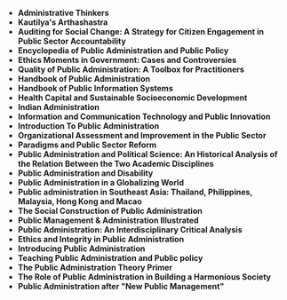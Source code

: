 <ul>
<li><b><a target="_blank" href="https://github.com/manjunath5496/Public-Administration-Books/blob/master/adm(1).pdf" style="text-decoration:none;">Administrative Thinkers</a></b></li>
                                <li><b><a target="_blank" href="https://github.com/manjunath5496/Public-Administration-Books/blob/master/adm(2).pdf" style="text-decoration:none;">Kautilya's Arthashastra</a></b></li>
                                <li><b><a target="_blank" href="https://github.com/manjunath5496/Public-Administration-Books/blob/master/adm(3).pdf" style="text-decoration:none;">Auditing for Social Change: A Strategy for Citizen Engagement in Public Sector Accountability</a></b></li>
 <li><b><a target="_blank" href="https://github.com/manjunath5496/Public-Administration-Books/blob/master/adm(4).rar" style="text-decoration:none;">Encyclopedia of Public Administration and Public Policy </a></b></li>                              
<li><b><a target="_blank" href="https://github.com/manjunath5496/Public-Administration-Books/blob/master/adm(5).pdf" style="text-decoration:none;">Ethics Moments in Government: Cases and Controversies </a></b></li>
<li><b><a target="_blank" href="https://github.com/manjunath5496/Public-Administration-Books/blob/master/adm(6).pdf" style="text-decoration:none;">Quality of Public Administration: A Toolbox for Practitioners</a></b></li>
                                <li><b><a target="_blank" href="https://github.com/manjunath5496/Public-Administration-Books/blob/master/adm(7).pdf" style="text-decoration:none;">Handbook of Public Administration</a></b></li>
  
<li><b><a target="_blank" href="https://github.com/manjunath5496/Public-Administration-Books/blob/master/adm(8).pdf" style="text-decoration:none;">Handbook of Public Information Systems</a></b></li>
                                <li><b><a target="_blank" href="https://github.com/manjunath5496/Public-Administration-Books/blob/master/adm(9).pdf" style="text-decoration:none;">Health Capital and Sustainable Socioeconomic Development</a></b></li>
                                
 <li><b><a target="_blank" href="https://github.com/manjunath5496/Public-Administration-Books/blob/master/adm(10).pdf" style="text-decoration:none;">Indian Administration</a></b></li>
 <li><b><a target="_blank" href="https://github.com/manjunath5496/Public-Administration-Books/blob/master/adm(11).pdf" style="text-decoration:none;">Information and Communication Technology and Public Innovation</a></b></li>                              
<li><b><a target="_blank" href="https://github.com/manjunath5496/Public-Administration-Books/blob/master/adm(12).pdf" style="text-decoration:none;">Introduction To Public Administration</a></b></li>
<li><b><a target="_blank" href="https://github.com/manjunath5496/Public-Administration-Books/blob/master/adm(13).pdf" style="text-decoration:none;">Organizational Assessment and Improvement in the Public Sector  </a></b></li>
                                <li><b><a target="_blank" href="https://github.com/manjunath5496/Public-Administration-Books/blob/master/adm(14).pdf" style="text-decoration:none;">Paradigms and Public Sector Reform</a></b></li>  
  
<li><b><a target="_blank" href="https://github.com/manjunath5496/Public-Administration-Books/blob/master/adm(15).pdf" style="text-decoration:none;">Public Administration and Political Science: An Historical Analysis of the Relation Between the Two Academic Disciplines </a></b></li>

<li><b><a target="_blank" href="https://github.com/manjunath5496/Public-Administration-Books/blob/master/adm(16).rar" style="text-decoration:none;"> Public Administration and Disability</a></b></li>

<li><b><a target="_blank" href="https://github.com/manjunath5496/Public-Administration-Books/blob/master/adm(17).pdf" style="text-decoration:none;">Public Administration in a Globalizing World </a></b></li>
                                <li><b><a target="_blank" href="https://github.com/manjunath5496/Public-Administration-Books/blob/master/adm(18).pdf" style="text-decoration:none;">Public administration in Southeast Asia: Thailand, Philippines, Malaysia, Hong Kong and Macao</a></b></li>  
  
<li><b><a target="_blank" href="https://github.com/manjunath5496/Public-Administration-Books/blob/master/adm(19).pdf" style="text-decoration:none;">The Social Construction of Public Administration</a></b></li>

<li><b><a target="_blank" href="https://github.com/manjunath5496/Public-Administration-Books/blob/master/adm(20).pdf" style="text-decoration:none;">  Public Management & Administration Illustrated</a></b></li>

  <li><b><a target="_blank" href="https://github.com/manjunath5496/Public-Administration-Books/blob/master/adm(21).pdf" style="text-decoration:none;">Public Administration: An Interdisciplinary Critical Analysis </a></b></li> 

  <li><b><a target="_blank" href="https://github.com/manjunath5496/Public-Administration-Books/blob/master/adm(22).pdf" style="text-decoration:none;">Ethics and Integrity in Public Administration </a></b></li> 

<li><b><a target="_blank" href="https://github.com/manjunath5496/Public-Administration-Books/blob/master/adm(23).pdf" style="text-decoration:none;"> Introducing Public Administration</a></b></li>

<li><b><a target="_blank" href="https://github.com/manjunath5496/Public-Administration-Books/blob/master/adm(24).pdf" style="text-decoration:none;">Teaching Public Administration and Public policy</a></b></li>
                                <li><b><a target="_blank" href="https://github.com/manjunath5496/Public-Administration-Books/blob/master/adm(25).pdf" style="text-decoration:none;">The Public Administration Theory Primer</a></b></li>  
  
<li><b><a target="_blank" href="https://github.com/manjunath5496/Public-Administration-Books/blob/master/adm(26).pdf" style="text-decoration:none;">The Role of Public Administration in Building a Harmonious Society</a></b></li>

<li><b><a target="_blank" href="https://github.com/manjunath5496/Public-Administration-Books/blob/master/adm(27).pdf" style="text-decoration:none;">  Public Administration after "New Public Management"</a></b></li>

 

                          
</ul>
